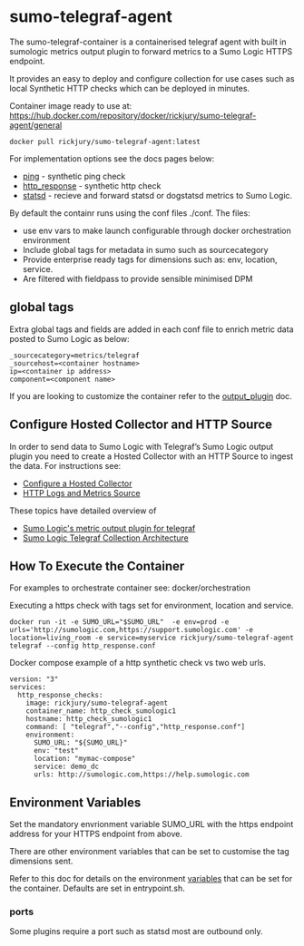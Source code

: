 # sumo-telegraf-agent
The sumo-telegraf-container is a containerised telegraf agent with built in sumologic metrics output plugin to forward metrics to a Sumo Logic HTTPS endpoint. 

It provides an easy to deploy and configure collection for use cases such as local Synthetic HTTP checks which can be deployed in minutes.

Container image ready to use at:
https://hub.docker.com/repository/docker/rickjury/sumo-telegraf-agent/general

```
docker pull rickjury/sumo-telegraf-agent:latest
```

For implementation options see the docs pages below:
- [ping](docs/ping.md) - synthetic ping check
- [http_response](docs/http_response.md) - synthetic http check
- [statsd](docs/statsd.md) - recieve and forward statsd or dogstatsd metrics to Sumo Logic.

By default the containr runs using the conf files ./conf. The files:
- use env vars to make launch configurable through docker orchestration environment
- Include global tags for metadata in sumo such as sourcecategory
- Provide enterprise ready tags for dimensions such as: env, location, service.
- Are filtered with fieldpass to provide sensible minimised DPM

## global tags
Extra global tags and fields are added in each conf file to enrich metric data posted to Sumo Logic as below:
```
_sourcecategory=metrics/telegraf
_sourcehost=<container hostname>
ip=<container ip address>
component=<component name>
```

If you are looking to customize the container refer to the [output_plugin](./docs/output_plugin.md) doc.

## Configure Hosted Collector and HTTP Source
In order to send data to Sumo Logic with Telegraf’s Sumo Logic output plugin you need to create a Hosted Collector with an HTTP Source to ingest the data. For instructions see:
- [Configure a Hosted Collector](https://help.sumologic.com/03Send-Data/Hosted-Collectors/Configure-a-Hosted-Collector)
- [HTTP Logs and Metrics Source](https://help.sumologic.com/03Send-Data/Sources/02Sources-for-Hosted-Collectors/HTTP-Source)


These topics have detailed overview of 
- [Sumo Logic's metric output plugin for telegraf](https://help.sumologic.com/03Send-Data/Collect-from-Other-Data-Sources/Collect_Metrics_Using_Telegraf/05_Configure_Telegraf_Output_Plugin_for_Sumo_Logic)
- [Sumo Logic Telegraf Collection Architecture](https://help.sumologic.com/03Send-Data/Collect-from-Other-Data-Sources/Collect_Metrics_Using_Telegraf) 

## How To Execute the Container
For examples to orchestrate container see: docker/orchestration

Executing a https check with tags set for environment, location and service.

```
docker run -it -e SUMO_URL="$SUMO_URL"  -e env=prod -e urls='http://sumologic.com,https://support.sumologic.com' -e location=living_room -e service=myservice rickjury/sumo-telegraf-agent telegraf --config http_response.conf
```

Docker compose example of a http synthetic check vs two web urls.
```
version: "3"  
services:
  http_response_checks:
    image: rickjury/sumo-telegraf-agent
    container_name: http_check_sumologic1
    hostname: http_check_sumologic1
    command: [ "telegraf","--config","http_response.conf"]
    environment:
      SUMO_URL: "${SUMO_URL}"
      env: "test"
      location: "mymac-compose"
      service: demo_dc
      urls: http://sumologic.com,https://help.sumologic.com
```
## Environment Variables
Set the mandatory envrionment variable SUMO_URL with the https endpoint address for your HTTPS endpoint from above.

There are other environment variables that can be set to customise the tag dimensions sent.

Refer to this doc for details on the environment [variables](./docs/env_vars.md) that can be set for the container. Defaults are set in entrypoint.sh.

### ports
Some plugins require a port such as statsd most are outbound only.



